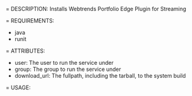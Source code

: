 = DESCRIPTION:
Installs Webtrends Portfolio Edge Plugin for Streaming

= REQUIREMENTS:
* java
* runit

= ATTRIBUTES:
* user: The user to run the service under
* group: The group to run the service under
* download_url: The fullpath, including the tarball, to the system build

= USAGE: